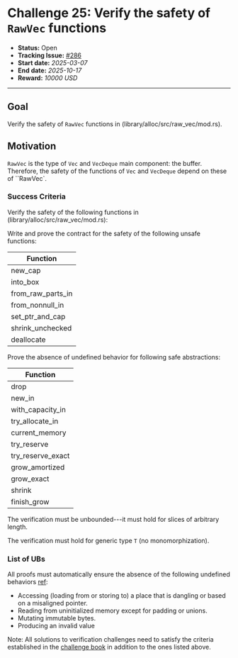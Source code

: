 # Challenge 25: Verify the safety of `RawVec` functions

- **Status:** Open
- **Tracking Issue:** [#286](https://github.com/model-checking/verify-rust-std/issues/286)
- **Start date:** *2025-03-07*
- **End date:** *2025-10-17*
- **Reward:** *10000 USD*

-------------------


## Goal

Verify the safety of `RawVec` functions in (library/alloc/src/raw_vec/mod.rs).

## Motivation 

`RawVec` is the type of `Vec` and `VecDeque` main component: the buffer. Therefore, the safety of the functions of `Vec` and `VecDeque`  depend on these of ``RawVec`.

### Success Criteria

Verify the safety of the following functions in (library/alloc/src/raw_vec/mod.rs):

Write and prove the contract for the safety of the following unsafe functions:

| Function |
|---------|
|new_cap|
|into_box|
|from_raw_parts_in|
|from_nonnull_in|
|set_ptr_and_cap|
|shrink_unchecked|
|deallocate|

Prove the absence of undefined behavior for following safe abstractions:

| Function |
|---------|
|drop|
|new_in|
|with_capacity_in|
|try_allocate_in|
|current_memory|
|try_reserve|
|try_reserve_exact|
|grow_amortized|
|grow_exact|
|shrink|
|finish_grow|

The verification must be unbounded---it must hold for slices of arbitrary length.

The verification must hold for generic type `T` (no monomorphization).

### List of UBs

All proofs must automatically ensure the absence of the following undefined behaviors [ref](https://github.com/rust-lang/reference/blob/142b2ed77d33f37a9973772bd95e6144ed9dce43/src/behavior-considered-undefined.md):

* Accessing (loading from or storing to) a place that is dangling or based on a misaligned pointer.
* Reading from uninitialized memory except for padding or unions.
* Mutating immutable bytes.
* Producing an invalid value


Note: All solutions to verification challenges need to satisfy the criteria established in the [challenge book](../general-rules.md)
in addition to the ones listed above.
